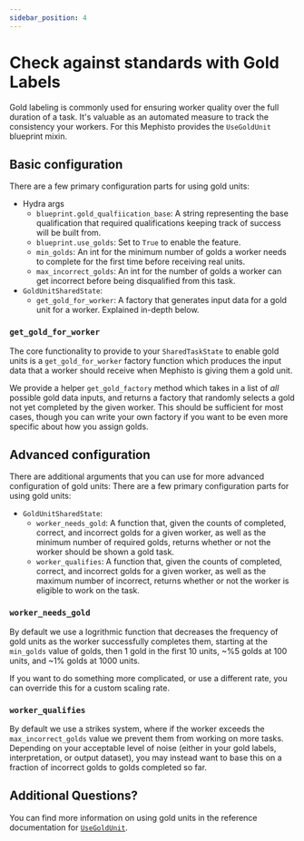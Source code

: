 ```yaml
---
sidebar_position: 4
---
```


# Check against standards with Gold Labels

Gold labeling is commonly used for ensuring worker quality over the full duration of a task. It's valuable as an automated measure to track the consistency your workers. For this Mephisto provides the `UseGoldUnit` blueprint mixin. 


## Basic configuration

There are a few primary configuration parts for using gold units:
- Hydra args
  - `blueprint.gold_qualfiication_base`: A string representing the base qualification that required qualifications keeping track of success will be built from.
  - `blueprint.use_golds`: Set to `True` to enable the feature.
  - `min_golds`: An int for the minimum number of golds a worker needs to complete for the first time before receiving real units.
  - `max_incorrect_golds`: An int for the number of golds a worker can get incorrect before being disqualified from this task.
- `GoldUnitSharedState`:
  - `get_gold_for_worker`: A factory that generates input data for a gold unit for a worker. Explained in-depth below.

### `get_gold_for_worker`

The core functionality to provide to your `SharedTaskState` to enable gold units is a `get_gold_for_worker` factory function which produces the input data that a worker should receive when Mephisto is giving them a gold unit.

We provide a helper `get_gold_factory` method which takes in a list of _all_ possible gold data inputs, and returns a factory that randomly selects a gold not yet completed by the given worker. This should be sufficient for most cases, though you can write your own factory if you want to be even more specific about how you assign golds.

## Advanced configuration

There are additional arguments that you can use for more advanced configuration of gold units:
There are a few primary configuration parts for using gold units:
- `GoldUnitSharedState`:
  - `worker_needs_gold`: A function that, given the counts of completed, correct, and incorrect golds for a given worker, as well as the minimum number of required golds, returns whether or not the worker should be shown a gold task. 
  - `worker_qualifies`: A function that, given the counts of completed, correct, and incorrect golds for a given worker, as well as the maximum number of incorrect, returns whether or not the worker is eligible to work on the task.

### `worker_needs_gold`

By default we use a logrithmic function that decreases the frequency of gold units as the worker successfully completes them, starting at the `min_golds` value of golds, then 1 gold in the first 10 units, ~%5 golds at 100 units, and ~1% golds at 1000 units.

If you want to do something more complicated, or use a different rate, you can override this for a custom scaling rate.

### `worker_qualifies`

By default we use a strikes system, where if the worker exceeds the `max_incorrect_golds` value we prevent them from working on more tasks. Depending on your acceptable level of noise (either in your gold labels, interpretation, or output dataset), you may instead want to base this on a fraction of incorrect golds to golds completed so far.

## Additional Questions?

You can find more information on using gold units in the reference documentation for [`UseGoldUnit`](pathname:python_api/mephisto/abstractions/blueprints/mixins/use_gold_unit.html).
